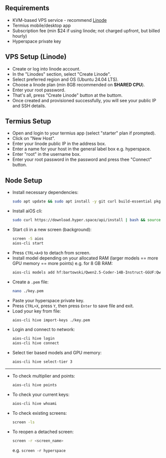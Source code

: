 ## Requirements
- KVM-based VPS service - recommend [Linode](https://cloud.linode.com/linodes)
- Termius mobile/desktop app
- Subscription fee (min $24 if using linode; not charged upfront, but billed hourly)
- Hyperspace private key


## VPS Setup (Linode)
- Create or log into linode account.
- In the "Linodes" section, select "Create Linode".
- Select preferred region and OS (Ubuntu 24.04 LTS).
- Choose a linode plan (min 8GB recommended on **SHARED CPU**).
- Enter your root password.
- That's all, press "Create Linode" button at the buttom.
- Once created and provisioned successfully, you will see your public IP and SSH details.


## Termius Setup
- Open and login to your termius app (select "starter" plan if prompted).
- Click on "New Host".
- Enter your linode public IP in the address box.
- Enter a name for your host in the general label box e.g. hyperspace.
- Enter "root" in the username box.
- Enter your root password in the password and press thee "Connect" button.


## Node Setup
- Install necessary dependencies:
    ```bash
    sudo apt update && sudo apt install -y git curl build-essential pkg-config libssl-dev git-all wget screen && sudo rm -rf /var/lib/apt/lists/*
    ```
- Install aiOS cli:
    ```bash
    sudo curl https://download.hyper.space/api/install | bash && source /root/.bashrc
    ```
- Start cli in a new screen (background):
    ```bash
    screen -S aios
    aios-cli start
    ```
- Press `CTRL+A+D` to detach from screen.
- Install model depending on your allocated RAM (larger models == more GPU memory == more points) e.g. for 8 GB RAM:
    ```bash
    aios-cli models add hf:bartowski/Qwen2.5-Coder-14B-Instruct-GGUF:Qwen2.5-Coder-14B-Instruct-Q8_0.gguf
    ```
- Create a `.pem` file:
    ```bash
    nano ./key.pem
    ```
- Paste your hyperspace private key.
- Press `CTRL+X`, press `Y`, then press `Enter` to save file and exit.
- Load your key from file:
    ```bash 
    aios-cli hive import-keys ./key.pem
    ```
- Login and connect to network:
    ```bash
    aios-cli hive login
    aios-cli hive connect
    ```
- Select tier based models and GPU memory:
    ```bash
    aios-cli hive select-tier 3
    ```


---

- To check multiplier and points:
    ```bash
    aios-cli hive points
    ```
- To check your current keys:
    ```bash
    aios-cli hive whoami
    ```
- To check existing screens:
    ```bash
    screen -ls
    ```
- To reopen a detached screen:
    ```bash
    screen -r <screen_name> 
    ```
    e.g. ```screen -r hyperspace```
